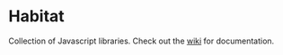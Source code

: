 # Habitat
Collection of Javascript libraries. Check out the [wiki](https://github.com/l2wilson94/Habitat/wiki) for documentation.
